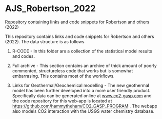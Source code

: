 # AJS_Robertson_2022
Repository containing links and code snippets for Robertson and others (2022)

This repository contains links and code snippets for Robertson and others (2022). The data structure is as follows

1) R-CODE - In this folder are a collection of the statistical model results and codes. 

2) Full archive - This section contains an archive of thick amount of poorly commented, structureless code that works but is somewhat embarrasing. This contains most of the workflows.

3) Links for Geothermal/Geochemical modelling - The new geothermal model has been further developed into a more user friendly product. Specifically data can be generated online at www.co2-gasp.com and the code repository for this web-app is located at https://github.com/hammytheham/CO2_GASP_PROGRAM . The webapp also models CO2 interaction with the USGS water chemistry database.

